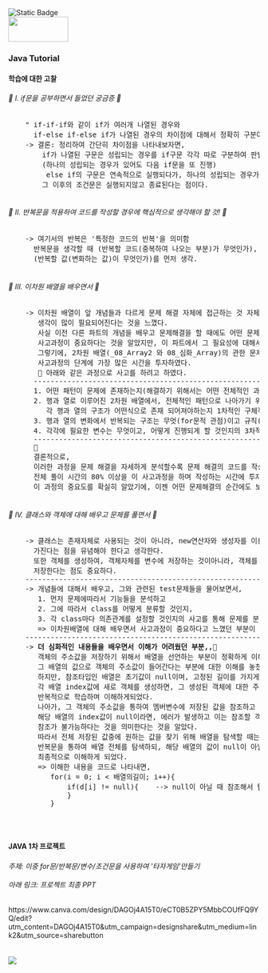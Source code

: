 <img alt="Static Badge" src="https://capsule-render.vercel.app/api?type=waving&height=300&color=gradient&text=Younjung's%20Github&section=header&reversal=false&textBg=false&fontColor=000010&fontSize=65&fontAlign=50&fontAlignY=44&animation=fadeIn&rotate=0&stroke=000001&strokeWidth=3&desc=ʕ•̫͡•ʕ•̫͡•ʔ•̫͡•ʔ•̫͡•ʕ•̫͡•ʔ%20%20%20%20%20%20ʕ•̫͡•ʕ•̫͡•ʔ•̫͡•ʔ•̫͡•ʕ•̫͡•ʔ&descSize=15&descAlignY=70&descAlign=30">
<div>
<img src="https://img.shields.io/badge/Java-007396?style=flat&logo=Java&logoColor=white" style="width: 120px; height: 50px;">
</div>
<h3>Java Tutorial</h3>
<div>
  <h4>학습에 대한 고찰</h4>
  <div>
    <h6>&#127775 Ⅰ. if문을 공부하면서 들었던 궁금증 &#127775</h6>
    <pre>
    " if-if-if와 같이 if가 여러개 나열된 경우와 
      if-else if-else if가 나열된 경우의 차이점에 대해서 정확히 구분이 되지 않아서 추가적으로 학습"
    -> 결론: 정리하여 간단히 차이점을 나타내보자면, 
        if가 나열된 구문은 성립되는 경우를 if구문 각각 따로 구분하여 판별하고
        (하나의 성립되는 경우가 있어도 다음 if문을 또 진행)
         else if의 구문은 연속적으로 실행되다가, 하나의 성립되는 경우가 발생하면 
        그 이후의 조건문은 실행되지않고 종료된다는 점이다.
      </pre>
  </div>
  <div>
    <h6>&#127775; Ⅱ. 반복문을 적용하여 코드를 작성할 경우에 핵심적으로 생각해야 할 것! &#127775;</h6>
    <pre>
    -> 여기서의 반복은 '특정한 코드의 반복'을 의미함
      반복문을 생각할 때 (반복할 코드(중복하여 나오는 부분)가 무엇인가), 
      (반복할 값(변화하는 값)이 무엇인가)를 먼저 생각.
    </pre>
  </div>
  <div>
    <h6>&#127775; Ⅲ. 이차원 배열을 배우면서 &#127775;</h6>
    <pre>
    -> 이차원 배열이 앞 개념들과 다르게 문제 해결 자체에 접근하는 것 자체가 상당히 까다롭고 
       생각이 많이 필요되어진다는 것을 느꼈다.
       사실 이전 다른 파트의 개념을 배우고 문제해결을 할 때에도 어떤 문제를 해결하기 위해서는 
       사고과정이 중요하다는 것을 알았지만, 이 파트에서 그 필요성에 대해서 확실하게 깨달았다.
       그렇기에, 2차원 배열(_08_Array2 와 08_심화_Array)의 관한 문제를 해결하기전에 
       사고과정의 단계에 가장 많은 시간을 투자하였다.
       &#127775 아래와 같은 과정으로 사고를 하려고 하였다.
      -------------------------------------------------------------------------------------------------------
      1. 어떤 패턴이 문제에 존재하는지(해결하기 위해서는 어떤 전체적인 과정이 이루어져야하는지)에 대한 전체적인 분석
      2. 행과 열로 이루어진 2차원 배열에서, 전체적인 패턴으로 나아가기 위해선 
         각 행과 열의 구조가 어떤식으로 존재 되어져야하는지 1차적인 구체적 분석
      3. 행과 열의 변화에서 반복되는 구조는 무엇(for문적 관점)이고 규칙(if적 관점)은 무엇인지 2차적인 분석
      4. 각각에 필요한 변수는 무엇이고, 어떻게 진행되게 할 것인지의 3차적인 분석
      --------------------------------------------------------------------------------------------------------
      &#127775
      결론적으로,
      이러한 과정을 문제 해결을 자세하게 분석할수록 문제 해결의 코드를 작성할 때 수월하다는 점을 몸소 느끼면서,
      전체 풀이 시간의 80% 이상을 이 사고과정을 하며 작성하는 시간에 투자하였다.(각 파일에 사고과정 기입 완료)
      이 과정의 중요도를 확실히 알았기에, 이젠 어떤 문제해결의 순간에도 보다 수월하게 해결에 접근할 수 있을 것이다. 
    </pre>
  </div>
  <div>
    <h6>&#127775; IV. 클래스와 객체에 대해 배우고 문제를 풀면서 &#127775;</h6>
    <pre>
    -> 클래스는 존재자체로 사용되는 것이 아니라, new연산자와 생성자를 이용하여 객체가 생성될 때 비로소 사용된다는 의미를 
      가진다는 점을 유념해야 한다고 생각한다.
      또한 객체를 생성하여, 객체자체를 변수에 저장하는 것이아니라, 객체를 참조할 수 있는 객체에 대한 주소를 참조변수에 
      저장한다는 점도 중요하다.
    -----------------------------------------------------------------------------------------------------------
    -> 개념들에 대해서 배우고, 그와 관련된 test문제들을 물어보면서, 
       1. 먼저 문제에따라서 기능들을 분석하고 
       2. 그에 따라서 class를 어떻게 분류할 것인지, 
       3. 각 class마다 의존관계를 설정할 것인지의 사고를 통해 문제를 분석했다.
       => 이차원배열에 대해 배우면서 사고과정이 중요하다고 느꼈던 부분이 여기서또한 적용되었다.
    -----------------------------------------------------------------------------------------------------------
    -> <b>더 심화적인 내용들을 배우면서 이해가 어려웠던 부분,,&#127775;</b>
       객체의 주소값을 저장하기 위해서 배열을 선언하는 부분이 정확하게 이해되지 않았다.
       그 배열의 값으로 객체의 주소값이 들어간다는 부분에 대한 이해를 놓쳤던 것 같다.
       하지만, 참조타입인 배열은 초기값이 null이며, 고정된 길이를 가지게 되는데(index)
       각 배열 index값에 새로 객체를 생성하면, 그 생성된 객체에 대한 주소의 값을 저장할 수 있다는 것을 
       반복적으로 학습하며 이해하게되었다.
       나아가, 그 객체의 주소값을 통하여 멤버변수에 저장된 값을 참조하고 싶을 때,
       해당 배열의 index값이 null이라면, 에러가 발생하고 이는 참조할 객체의 주소가 없기때문에 
       참조가 불가능하다는 것을 의미한다는 것을 알았다.
       따라서 전체 저장된 값중에 원하는 값을 찾기 위해 배열을 탐색할 때는
       반복문을 통하여 배열 전체를 탐색하되, 해당 배열의 값이 null이 아닐때 참조해서 탐색하라는 조건이 필요하다는 것을
       최종적으로 이해하게 되었다.
       => 이해한 내용을 코드로 나타내면, 
          for(i = 0; i < 배열의길이; i++){
              if(d[i] != null){    --> null이 아닐 때 참조해서 탐색하라!! 이 조건은 배열 전체를 탐색하기 위해서는 반드시 필요한 것이다.
              }
          }
    </pre>
   </div>
</div>
</br>
<div>
  <h4>JAVA 1차 프로젝트</h4>
  <h6> 
  주제: 이중 for문/반복문/변수/조건문을 사용하여 '타자게임'만들기
  </br></br>
  아래 링크: 프로젝트 최종 PPT
  </h6>
  <div>
  https://www.canva.com/design/DAGOj4A15T0/eCT0B5ZPY5MbbCOUfFQ9YQ/edit?utm_content=DAGOj4A15T0&utm_campaign=designshare&utm_medium=link2&utm_source=sharebutton
  </div>
</div>
</br></br>
<img src="https://github-readme-stats.vercel.app/api/top-langs/?username=Younjung58&layout=compact"><br>
